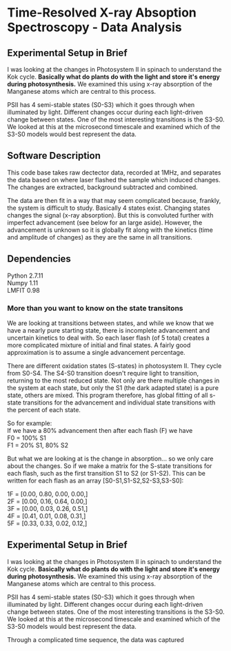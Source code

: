 # Time-Resolved X-ray Absoption Spectroscopy - Data Analysis

## Experimental Setup in Brief
I was looking at the changes in Photosystem II in spinach to understand the Kok cycle. **Basically what do plants do with the light and store it's energy during photosynthesis.** We examined this using x-ray absorption of the Manganese atoms which are central to this process.

PSII has 4 semi-stable states (S0-S3) which it goes through when illuminated by light. Different changes occur during each light-driven change between states. One of the most interesting transitions is the S3-S0. We looked at this at the microsecond timescale and examined which of the S3-S0 models would best represent the data.

## Software Description
This code base takes raw dectector data, recorded at 1MHz, and separates the data based on where laser flashed the sample which induced changes. The changes are extracted, background subtracted and combined. 

The data are then fit in a way that may seem complicated because, frankly, the system is difficult to study. Basically 4 states exist. Changing states changes the signal (x-ray absorption). But this is convoluted further with imperfect advancement (see below for an large aside). However, the advancement is unknown so it is globally fit along with the kinetics (time and amplitude of changes) as they are the same in all transitions.

## Dependencies  
Python 2.7.11  
Numpy 1.11  
LMFIT 0.98  

### More than you want to know on the state transitons
We are looking at transitions between states, and while we know that we have a nearly pure starting state, there is incomplete advancement and uncertain kinetics to deal with. So each laser flash (of 5 total) creates a more complicated mixture of initial and final states. A fairly good approximation is to assume a single advancement percentage.

There are different oxidation states (S-states) in photosystem II. They cycle from S0-S4. The S4-S0 transition doesn't require light to transition, returning to the most reduced state. Not only are there multiple changes in the system at each state, but only the S1 (the dark adapted state) is a pure state, others are mixed. This program therefore, has global fitting of all s-state transitions for the advancement and individual state transitions with the percent of each state.  

So for example:  
If we have a 80% advancement then after each flash (F) we have  
F0 = 100% S1  
F1 = 20% S1, 80% S2  

But what we are looking at is the change in absorption... so we only care about the changes. So if we make a matrix for the S-state transitions for each flash, such as the first transition S1 to S2 (or S1-S2). This can be written for each flash as an array [S0-S1,S1-S2,S2-S3,S3-S0]:  

1F = [0.00, 0.80, 0.00, 0.00,]  
2F = [0.00, 0.16, 0.64, 0.00,]  
3F = [0.00, 0.03, 0.26, 0.51,]  
4F = [0.41, 0.01, 0.08, 0.31,]  
5F = [0.33, 0.33, 0.02, 0.12,]  


## Experimental Setup in Brief
I was looking at the changes in Photosystem II in spinach to understand the Kok cycle. **Basically what do plants do with the light and store it's energy during photosynthesis.** We examined this using x-ray absorption of the Manganese atoms which are central to this process.

PSII has 4 semi-stable states (S0-S3) which it goes through when illuminated by light. Different changes occur during each light-driven change between states. One of the most interesting transitions is the S3-S0. We looked at this at the microsecond timescale and examined which of the S3-S0 models would best represent the data.

Through a complicated time sequence, the data was captured

